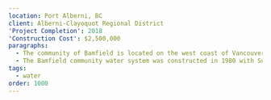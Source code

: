 ```yaml
---
location: Port Alberni, BC
client: Alberni-Clayoquot Regional District
'Project Completion': 2018
'Construction Cost': $2,500,000
paragraphs:
  - The community of Bamfield is located on the west coast of Vancouver Island at the southern entrance to Barkley Sound and to the north of picturesque Pachena Bay;  the north entrance to the world renowned West Coast Trail.  The community water system was constructed in 1980 with Sugwaw Lake, located approximately 3 kms to the northeast, as the source and services the approximately 190 permanent residences, businesses and tourists.
  - The Bamfield community water system was constructed in 1980 with Sugwaw Lake, located approximately 3 km to the northeast, as the source and services the approximately 190 permanent residences, businesses and tourists. <p> <br> The water treatment process consists of Dissolved Air Flotation, followed by Rapid Gravity Media Filtration, and disinfection by UV and chlorine (sodium hypochlorite).  The plant has a rated treatment capacity ranging from 310 m3/day to 625 m3/day.
tags:
  - water
order: 1000
---
```

